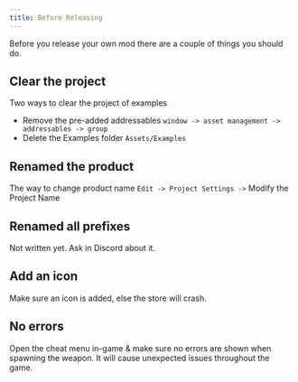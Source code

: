 ```yaml
---
title: Before Releasing
---
```

Before you release your own mod there are a couple of things you should do.

## Clear the project

Two ways to clear the project of examples

* Remove the pre-added addressables `window -> asset management -> addressables -> group`
* Delete the Examples folder `Assets/Examples`

## Renamed the product

The way to change product name
`Edit -> Project Settings ->` Modify the Project Name

## Renamed all prefixes

Not written yet. Ask in Discord about it.

## Add an icon

Make sure an icon is added, else the store will crash.

## No errors

Open the cheat menu in-game & make sure no errors are shown when spawning the weapon. It will cause unexpected issues throughout the game.
